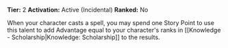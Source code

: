 
**Tier:** 2
**Activation:** Active (Incidental)
**Ranked:** No

When your character casts a spell, you may spend one Story Point to use this talent to add Advantage equal to your character's ranks in [[Knowledge - Scholarship|Knowledge: Scholarship]] to the results.